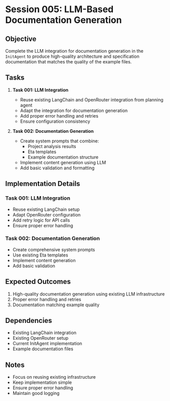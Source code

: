 # Session 005: LLM-Based Documentation Generation

## Objective

Complete the LLM integration for documentation generation in the `InitAgent` to produce high-quality architecture and specification documentation that matches the quality of the example files.

## Tasks

1. **Task 001: LLM Integration**

   - Reuse existing LangChain and OpenRouter integration from planning agent
   - Adapt the integration for documentation generation
   - Add proper error handling and retries
   - Ensure configuration consistency

2. **Task 002: Documentation Generation**
   - Create system prompts that combine:
     - Project analysis results
     - Eta templates
     - Example documentation structure
   - Implement content generation using LLM
   - Add basic validation and formatting

## Implementation Details

### Task 001: LLM Integration

- Reuse existing LangChain setup
- Adapt OpenRouter configuration
- Add retry logic for API calls
- Ensure proper error handling

### Task 002: Documentation Generation

- Create comprehensive system prompts
- Use existing Eta templates
- Implement content generation
- Add basic validation

## Expected Outcomes

1. High-quality documentation generation using existing LLM infrastructure
2. Proper error handling and retries
3. Documentation matching example quality

## Dependencies

- Existing LangChain integration
- Existing OpenRouter setup
- Current InitAgent implementation
- Example documentation files

## Notes

- Focus on reusing existing infrastructure
- Keep implementation simple
- Ensure proper error handling
- Maintain good logging
